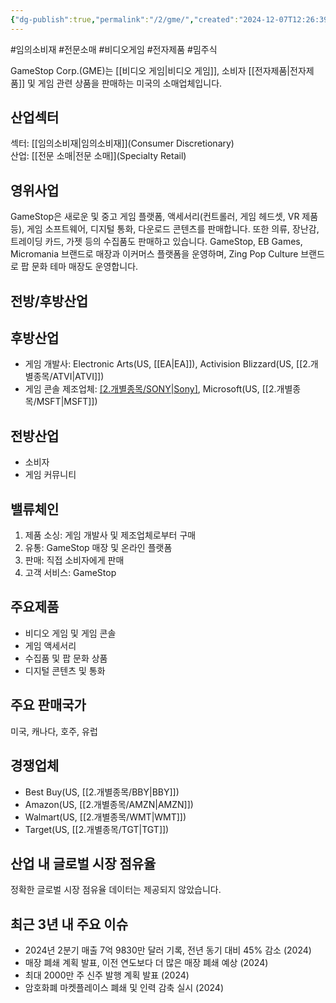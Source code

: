 ```yaml
---
{"dg-publish":true,"permalink":"/2/gme/","created":"2024-12-07T12:26:39.030+09:00","updated":"2025-07-29T21:37:04.702+09:00"}
---
```


#임의소비재 #전문소매 #비디오게임 #전자제품 #밈주식 

GameStop Corp.(GME)는 [[비디오 게임\|비디오 게임]], 소비자 [[전자제품\|전자제품]] 및 게임 관련 상품을 판매하는 미국의 소매업체입니다.

## 산업섹터

섹터: [[임의소비재\|임의소비재]](Consumer Discretionary)  
산업: [[전문 소매\|전문 소매]](Specialty Retail)

## 영위사업

GameStop은 새로운 및 중고 게임 플랫폼, 액세서리(컨트롤러, 게임 헤드셋, VR 제품 등), 게임 소프트웨어, 디지털 통화, 다운로드 콘텐츠를 판매합니다. 또한 의류, 장난감, 트레이딩 카드, 가젯 등의 수집품도 판매하고 있습니다. GameStop, EB Games, Micromania 브랜드로 매장과 이커머스 플랫폼을 운영하며, Zing Pop Culture 브랜드로 팝 문화 테마 매장도 운영합니다.

## 전방/후방산업

## 후방산업

- 게임 개발사: Electronic Arts(US, [[EA\|EA]]), Activision Blizzard(US, [[2.개별종목/ATVI\|ATVI]])
- 게임 콘솔 제조업체: [[2.개별종목/SONY\|Sony]](JP), Microsoft(US, [[2.개별종목/MSFT\|MSFT]])

## 전방산업

- 소비자
- 게임 커뮤니티

## 밸류체인

1. 제품 소싱: 게임 개발사 및 제조업체로부터 구매
2. 유통: GameStop 매장 및 온라인 플랫폼
3. 판매: 직접 소비자에게 판매
4. 고객 서비스: GameStop

## 주요제품

- 비디오 게임 및 게임 콘솔
- 게임 액세서리
- 수집품 및 팝 문화 상품
- 디지털 콘텐츠 및 통화

## 주요 판매국가

미국, 캐나다, 호주, 유럽

## 경쟁업체

- Best Buy(US, [[2.개별종목/BBY\|BBY]])
- Amazon(US, [[2.개별종목/AMZN\|AMZN]])
- Walmart(US, [[2.개별종목/WMT\|WMT]])
- Target(US, [[2.개별종목/TGT\|TGT]])

## 산업 내 글로벌 시장 점유율

정확한 글로벌 시장 점유율 데이터는 제공되지 않았습니다.

## 최근 3년 내 주요 이슈

- 2024년 2분기 매출 7억 9830만 달러 기록, 전년 동기 대비 45% 감소 (2024)
- 매장 폐쇄 계획 발표, 이전 연도보다 더 많은 매장 폐쇄 예상 (2024)
- 최대 2000만 주 신주 발행 계획 발표 (2024)
- 암호화폐 마켓플레이스 폐쇄 및 인력 감축 실시 (2024)